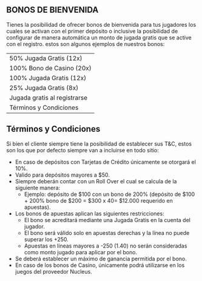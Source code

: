 ## BONOS DE BIENVENIDA
Tienes la posibilidad de ofrecer bonos de bienvenida para tus jugadores los cuales se activan con el primer depósito o inclusive la posibilidad de configurar de manera automática un monto de jugada gratis que se active con el registro. estos son algunos ejemplos de nuestros bonos:

<table>
  <tr>
    <td>50% Jugada Gratis (12x)</td>
  </tr>
  <tr>
    <td>100% Bono de Casino (20x)</td>
  </tr>
  <tr>
    <td>100% Jugada Gratis (12x)</td>
  </tr>
  <tr>
    <td>25% Jugada Gratis (8x)</td>
  </tr>
  <tr>
    <td>Jugada gratis al registrarse</td>
  </tr>
  <tr>
    <td>Términos y Condiciones</td>
  </tr>
</table>


## Términos y Condiciones

Si bien el cliente siempre tiene la posibilidad de establecer sus T&C, estos son los que por defecto siempre van a incluirse en todo sitio:

* En caso de depósitos con Tarjetas de Crédito únicamente se otorgará el 10%.
* Valido para depósitos mayores a $50.
* Siempre deberán contar con un Roll Over el cual se calcula de la siguiente manera:
	* Ejemplo: depósito de $100 con un bono de 200% (depósito de $100 + 200% bono de $200 = $300 x 40= $12.000 requerido en apuestas).
* Los bonos de apuestas aplican las siguientes restricciones:
	* El bono se acreditará mediante una Jugada Gratis en la cuenta del jugador.
	* El bono será válido solo en apuestas derechas y la línea no puede superar los +250.
	* Apuestas en líneas mayores a -250 (1.40) no serán consideradas como monto jugado para aplicar por el bono.
* Se deberá establecer un máximo de ganancia permitida por el bono.
* En caso de los bonos de Casino, únicamente podrá utilizarse en los juegos del proveedor Nucleus.
